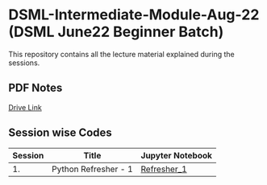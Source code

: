 # DSML-Intermediate-Module-Aug-22 (DSML June22 Beginner Batch)

This repository contains all the lecture material explained during the sessions.

## PDF Notes
[Drive Link](https://drive.google.com/drive/folders/1gcUTPb8BNqtdQglnfCDFU5W2q57vv8NG?usp=sharing)

## Session wise Codes
| Session | Title | Jupyter Notebook |
|---------|-------|-------------|
| 1. | Python Refresher - 1 | [Refresher_1](Python_Refresher_1.ipynb) |
